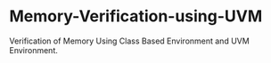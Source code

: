 # Memory-Verification-using-UVM
Verification of Memory Using Class Based Environment and UVM Environment.
